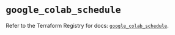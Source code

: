# `google_colab_schedule`

Refer to the Terraform Registry for docs: [`google_colab_schedule`](https://registry.terraform.io/providers/hashicorp/google/6.33.0/docs/resources/colab_schedule).
